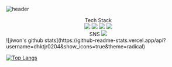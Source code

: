 ![header](https://capsule-render.vercel.app/api?type=waving&color=gradient&height=300&section=header&text=Welcome!&desc=jiwon's%20Github%20profile&fontSize=50)

 <div align="center">
 Tech Stack
 </div>
<div align="center">
	<img src="https://img.shields.io/badge/Java-007396?style=flat&logo=Java&logoColor=white" />
	<img src="https://img.shields.io/badge/Spring-6DB33F?style=flat&logo=Spring&logoColor=white" />
	<img src="https://img.shields.io/badge/AWS-232F3E?style=flat&logo=Amazon AWS&logoColor=white" />
	<img src="https://img.shields.io/badge/Python-3776AB?style=flat&logo=Python&logoColor=white" />
</div>

<div align=center>
SNS
 <a href="https://blog.naver.com/dhktjr0204" target="_blank"><img src="https://img.shields.io/badge/blog-FF5722?style=flat-square&logo=Blogger&logoColor=white"/></a>
 
 </div>
![jiwon's github stats](https://github-readme-stats.vercel.app/api?username=dhktjr0204&show_icons=true&theme=radical)

[![Top Langs](https://github-readme-stats.vercel.app/api/top-langs/?username=dhktjr0204&langs_count=8)](https://github.com/dhktjr0204/github-readme-stats)
</div>
